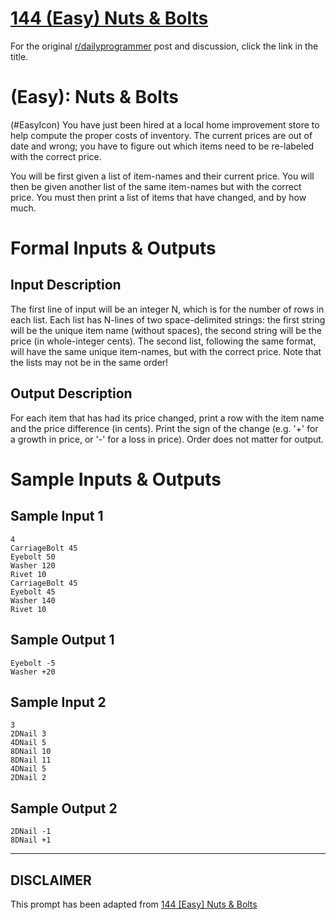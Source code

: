 # [144 (Easy) Nuts & Bolts](https://www.reddit.com/r/dailyprogrammer/comments/1sob1e/121113_challenge_144_easy_nuts_bolts/)

For the original [r/dailyprogrammer](https://www.reddit.com/r/dailyprogrammer/) post and discussion, click the link in the title.

#  (Easy): Nuts & Bolts
(#EasyIcon)
You have just been hired at a local home improvement store to help compute the proper costs of inventory. The current prices are out of date and wrong; you have to figure out which items need to be re-labeled with the correct price.

You will be first given a list of item-names and their current price. You will then be given another list of the same item-names but with the correct price. You must then print a list of items that have changed, and by how much.

# Formal Inputs & Outputs
## Input Description
The first line of input will be an integer N, which is for the number of rows in each list. Each list has N-lines of two space-delimited strings: the first string will be the unique item name (without spaces), the second string will be the price (in whole-integer cents). The second list, following the same format, will have the same unique item-names, but with the correct price. Note that the lists may not be in the same order!

## Output Description
For each item that has had its price changed, print a row with the item name and the price difference (in cents). Print the sign of the change (e.g. '+' for a growth in price, or '-' for a loss in price). Order does not matter for output.

# Sample Inputs & Outputs
## Sample Input 1

```
4
CarriageBolt 45
Eyebolt 50
Washer 120
Rivet 10
CarriageBolt 45
Eyebolt 45
Washer 140
Rivet 10
```
## Sample Output 1

```
Eyebolt -5
Washer +20
```
## Sample Input 2

```
3
2DNail 3
4DNail 5
8DNail 10
8DNail 11
4DNail 5
2DNail 2
```
## Sample Output 2

```
2DNail -1
8DNail +1
```

----
## **DISCLAIMER**
This prompt has been adapted from [144 [Easy] Nuts & Bolts](https://www.reddit.com/r/dailyprogrammer/comments/1sob1e/121113_challenge_144_easy_nuts_bolts/
)
